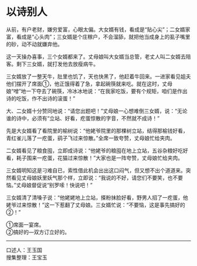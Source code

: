 # 以诗别人

从前，有户老财，嫌穷爱富，心眼太偏。大女婿有钱，看成是“贴心尖”；二女婿家富，看成是“心头肉”；三女婿是个庄稼户，不会溜舔，就把他当成身上的虱子嘴里的砂，动不动就嫌弃他。

这一天操办喜事，三个女婿都来了。丈母娘叫大女婿当总管，老丈人叫二女婿去陪客。剩下三女婿，就打发他去放瘦病牛。

三女婿放了一整天牛，肚里也饥了，天也快黑了，他赶着牛回来。一进家看见姐夫他们摆开了席面①，他正饿得着了急，拿起碗筷就来吃。就在这时，丈母娘“噌”地一下夺去了碗筷，冷冰冰地说：“在我家吃饭，要有个规矩，咱们是作出诗的吃饭，作不出诗的滚蛋！”

大、二女婿十分赞同地说：“请您出题吧！”丈母娘一心想难倒三女婿，说：“无论谁的诗中，必须有“立站、好看，疙蛋惊散的字音，不然就不成诗！”

先是大女婿看了看院里的榆树说：“他姥爷院里的那棵树立站，结得那榆钱好看，青红雀儿落了一疙蛋，鹞子飞过来惊散。”全席一致夸赞，丈母娘忙给夹肉。

二女婿看见了粮食囤，立即成诗说：“他姥爷的粮囤在地上立站，五谷杂粮好吃好看，耗子围来一疙蛋，花猫过来惊散！”大家也是一阵夸赞，丈母娘忙给夹肉。

三女婿明知这是刁难自已，索性借此机会出出这口闷气，但又想不出个道道来。突然看见丈母娘妖里妖气那个样，立即说：“我说的不好，请您们不要笑，也不要恼。”丈母娘督促说“别罗嗦！快说吧！”

三女婿清了清嗓子说：“他姥姥地上立站，搽粉抹脸好看，野男人招了一疙蛋，他姥爷过来惊散！”这一下惹翻了丈母娘。三女婿忙说：“不要恼，这是事先搞好的②！”

①席面一宴席。  
②搞好的—双方订立好的。

---

口述人：王玉国  
搜集整理：王宝玉
